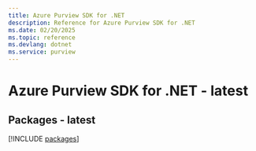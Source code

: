 ```yaml
---
title: Azure Purview SDK for .NET
description: Reference for Azure Purview SDK for .NET
ms.date: 02/20/2025
ms.topic: reference
ms.devlang: dotnet
ms.service: purview
---
```

# Azure Purview SDK for .NET - latest
## Packages - latest
[!INCLUDE [packages](purview-index.md)]
